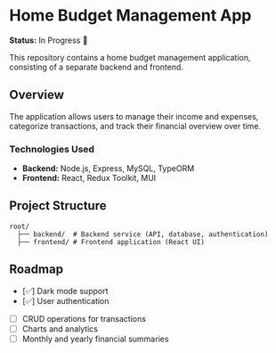 # Home Budget Management App

**Status:** In Progress 🚧

This repository contains a home budget management application, consisting of a separate backend and frontend.

## Overview
The application allows users to manage their income and expenses, categorize transactions, and track their financial overview over time.

### Technologies Used
- **Backend:** Node.js, Express, MySQL, TypeORM
- **Frontend:** React, Redux Toolkit, MUI

## Project Structure
```
root/
  ├── backend/  # Backend service (API, database, authentication)
  ├── frontend/ # Frontend application (React UI)
```

## Roadmap
- [:white_check_mark:] Dark mode support
- [:white_check_mark:] User authentication
- [ ] CRUD operations for transactions
- [ ] Charts and analytics
- [ ] Monthly and yearly financial summaries